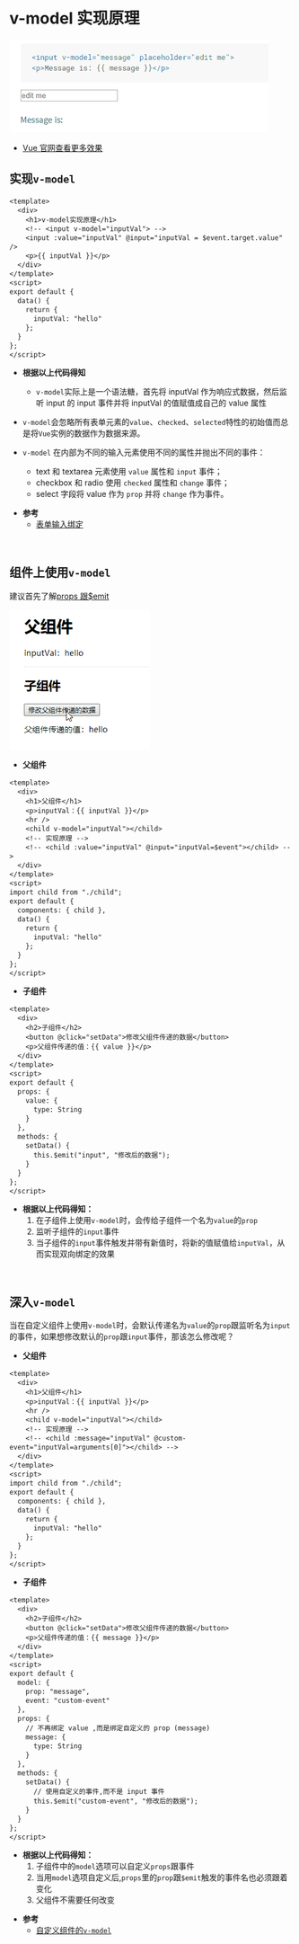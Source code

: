# v-model 实现原理

![效果查看](./images/v-model_1.gif)

- [Vue 官网查看更多效果](https://cn.vuejs.org/v2/guide/forms.html)

## 实现`v-model`

```vue
<template>
  <div>
    <h1>v-model实现原理</h1>
    <!-- <input v-model="inputVal"> -->
    <input :value="inputVal" @input="inputVal = $event.target.value" />
    <p>{{ inputVal }}</p>
  </div>
</template>
<script>
export default {
  data() {
    return {
      inputVal: "hello"
    };
  }
};
</script>
```

- **根据以上代码得知**

  - `v-model`实际上是一个语法糖，首先将 inputVal 作为响应式数据，然后监听 input 的 input 事件并将 inputVal 的值赋值成自己的 value 属性

- `v-model`会忽略所有表单元素的`value`、`checked`、`selected`特性的初始值而总是将`Vue`实例的数据作为数据来源。
- `v-model` 在内部为不同的输入元素使用不同的属性并抛出不同的事件：
  - text 和 textarea 元素使用 `value` 属性和 `input` 事件；
  - checkbox 和 radio 使用 `checked` 属性和 `change` 事件；
  - select 字段将 value 作为 `prop` 并将 `change` 作为事件。

* **参考**
  - [表单输入绑定](https://cn.vuejs.org/v2/guide/forms.html#%E5%9F%BA%E7%A1%80%E7%94%A8%E6%B3%95)

<br>

## 组件上使用`v-model`

建议首先了解[props 跟\$emit](/basic/vue/vue-1.html#props-和-emit)

![效果查看](./images/v-model_0.gif)

- **父组件**

```vue
<template>
  <div>
    <h1>父组件</h1>
    <p>inputVal：{{ inputVal }}</p>
    <hr />
    <child v-model="inputVal"></child>
    <!-- 实现原理 -->
    <!-- <child :value="inputVal" @input="inputVal=$event"></child> -->
  </div>
</template>
<script>
import child from "./child";
export default {
  components: { child },
  data() {
    return {
      inputVal: "hello"
    };
  }
};
</script>
```

- **子组件**

```vue
<template>
  <div>
    <h2>子组件</h2>
    <button @click="setData">修改父组件传递的数据</button>
    <p>父组件传递的值：{{ value }}</p>
  </div>
</template>
<script>
export default {
  props: {
    value: {
      type: String
    }
  },
  methods: {
    setData() {
      this.$emit("input", "修改后的数据");
    }
  }
};
</script>
```

- **根据以上代码得知：**
  1. 在子组件上使用`v-model`时，会传给子组件一个名为`value`的`prop`
  2. 监听子组件的`input`事件
  3. 当子组件的`input`事件触发并带有新值时，将新的值赋值给`inputVal`，从而实现双向绑定的效果

<br>

## 深入`v-model`

当在自定义组件上使用`v-model`时，会默认传递名为`value`的`prop`跟监听名为`input`的事件，如果想修改默认的`prop`跟`input`事件，那该怎么修改呢？

- **父组件**

```vue
<template>
  <div>
    <h1>父组件</h1>
    <p>inputVal：{{ inputVal }}</p>
    <hr />
    <child v-model="inputVal"></child>
    <!-- 实现原理 -->
    <!-- <child :message="inputVal" @custom-event="inputVal=arguments[0]"></child> -->
  </div>
</template>
<script>
import child from "./child";
export default {
  components: { child },
  data() {
    return {
      inputVal: "hello"
    };
  }
};
</script>
```

- **子组件**

```vue
<template>
  <div>
    <h2>子组件</h2>
    <button @click="setData">修改父组件传递的数据</button>
    <p>父组件传递的值：{{ message }}</p>
  </div>
</template>
<script>
export default {
  model: {
    prop: "message",
    event: "custom-event"
  },
  props: {
    // 不再绑定 value ,而是绑定自定义的 prop (message)
    message: {
      type: String
    }
  },
  methods: {
    setData() {
      // 使用自定义的事件,而不是 input 事件
      this.$emit("custom-event", "修改后的数据");
    }
  }
};
</script>
```

- **根据以上代码得知：**
  1. 子组件中的`model`选项可以自定义`props`跟事件
  2. 当用`model`选项自定义后,`props`里的`prop`跟`$emit`触发的事件名也必须跟着变化
  3. 父组件不需要任何改变

* **参考**
  - [自定义组件的`v-model`](https://cn.vuejs.org/v2/guide/components-custom-events.html#%E8%87%AA%E5%AE%9A%E4%B9%89%E7%BB%84%E4%BB%B6%E7%9A%84-v-model)
